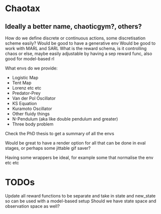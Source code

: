 # Chaotax

## Ideally a better name, chaoticgym?, others?

How do we define discrete or continuous actions, some discretisation scheme easily?
Would be good to have a generative env
Would be good to work with MARL and SARL
What is the reward schema, is it controlling chaos or else, maybe easily adjustable by having a sep reward func, also good for model-based rl

What envs do we provide:
- Logistic Map
- Tent Map
- Lorenz etc etc
- Predator-Prey
- Van der Pol Oscillator
- KS Equation
- Kuramoto Oscillator
- Other fluidy things
- N-Pendulum (aka like double pendulum and greater)
- Three body problem

Check the PhD thesis to get a summary of all the envs

Would be great to have a render option for all that can be done in eval stages, or perhaps some jittable gif saver?

Having some wrappers be ideal, for example some that normalise the env etc etc


# TODOs

Update all reward functions to be separate and take in state and new_state so can be used with a model-based setup
Should we have state space and observation space as well?